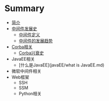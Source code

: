 # Summary

* [简介](README.md)
* [中间件发展史](chapter1.md)
  * [中间件定义](chapter1/zhong-jian-jian-ding-yi.md)
  * [中间件的发展趋势](chapter1/zhong-jian-jian-de-fa-zhan-qu-shi.md)
* [Corba相关](corbaxiang-guan.md)
  * [Corba兴衰史](corbaxiang-guan/corbaxing-shuai-shi.md)
* JavaEE相关
  * [什么是JavaEE](javaEE/what is JavaEE.md)
* 微软中间件相关
* Web框架
  * SSH
  * SSM
  * Python相关

